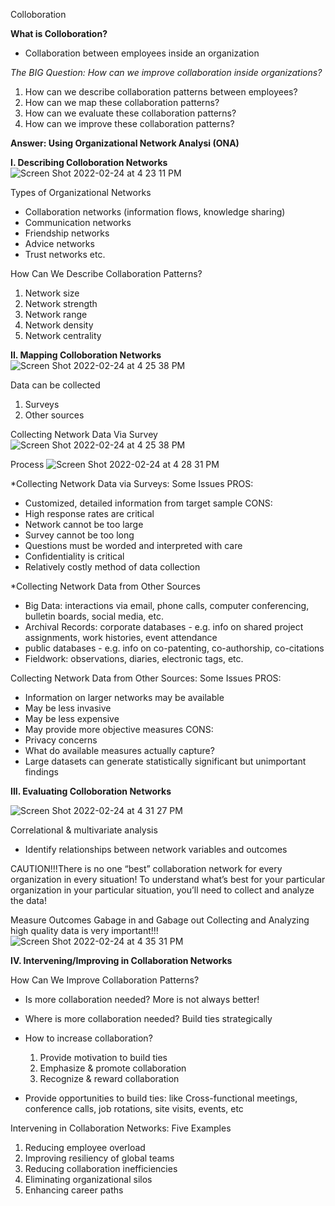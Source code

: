 Colloboration

**What is Colloboration?**
- Collaboration between employees inside an organization

*The BIG Question: How can we improve collaboration inside organizations?*
  1. How can we describe collaboration patterns between employees?
  2. How can we map these collaboration patterns?
  3. How can we evaluate these collaboration patterns?
  4. How can we improve these collaboration patterns?
  
 **Answer: Using Organizational Network Analysi (ONA)**
 

**I. Describing Colloboration Networks**
![Screen Shot 2022-02-24 at 4 23 11 PM](https://user-images.githubusercontent.com/7773586/155630002-88363a6b-0b94-49ce-bca1-e5163907b43a.jpg)

Types of Organizational Networks
  - Collaboration networks (information flows, knowledge sharing)
  - Communication networks
  - Friendship networks
  - Advice networks
  - Trust networks etc.

How Can We Describe Collaboration Patterns?
1. Network size
2. Network strength
3. Network range
4. Network density
5. Network centrality


**II. Mapping Colloboration Networks**
![Screen Shot 2022-02-24 at 4 25 38 PM](https://user-images.githubusercontent.com/7773586/155630188-3cf70fa9-5b5e-48e8-9acb-0f4e7dd1c5f9.jpg)

Data can be collected 
1. Surveys
2. Other sources

Collecting Network Data Via Survey
![Screen Shot 2022-02-24 at 4 25 38 PM](https://user-images.githubusercontent.com/7773586/155630353-834d131f-6e2c-4489-9e73-33adcc0cc1b2.jpg)

Process
![Screen Shot 2022-02-24 at 4 28 31 PM](https://user-images.githubusercontent.com/7773586/155630431-7b1e586b-9d50-4f3b-8ebc-a687958889cb.jpg)


*Collecting Network Data via Surveys: Some Issues
PROS:
- Customized, detailed information from target sample
CONS:
- High response rates are critical
- Network cannot be too large
- Survey cannot be too long
- Questions must be worded and interpreted with care
- Confidentiality is critical
- Relatively costly method of data collection

*Collecting Network Data from Other Sources
- Big Data: interactions via email, phone calls, computer conferencing, bulletin boards, social media, etc.
- Archival Records: corporate databases - e.g. info on shared project assignments, work histories, event attendance
- public databases - e.g. info on co-patenting, co-authorship, co-citations
- Fieldwork: observations, diaries, electronic tags, etc.

Collecting Network Data from Other Sources: Some Issues
PROS:
- Information on larger networks may be available
- May be less invasive
- May be less expensive
- May provide more objective measures
CONS:
- Privacy concerns
- What do available measures actually capture?
- Large datasets can generate statistically significant but unimportant
findings


**III. Evaluating Colloboration Networks**

![Screen Shot 2022-02-24 at 4 31 27 PM](https://user-images.githubusercontent.com/7773586/155630664-eb2cad95-0aa0-4076-9470-8b0fce6b1ef6.jpg)

Correlational & multivariate analysis
- Identify relationships between network variables and outcomes

CAUTION!!!There is no one “best” collaboration network for every organization in every situation! 
To understand what’s best for your particular organization in your particular situation, you’ll need to collect and analyze the data!

Measure Outcomes
Gabage in and Gabage out
Collecting and Analyzing high quality data is very important!!!
![Screen Shot 2022-02-24 at 4 35 31 PM](https://user-images.githubusercontent.com/7773586/155631005-ea306f2b-b550-414f-9cbd-dd95771848a4.jpg)



**IV. Intervening/Improving in Collaboration Networks**

How Can We Improve Collaboration Patterns?
-  Is more collaboration needed?   More is not always better!

- Where is more collaboration needed?  Build ties strategically
- How to increase collaboration? 
  1. Provide motivation to build ties
  2. Emphasize & promote collaboration
  3. Recognize & reward collaboration
- Provide opportunities to build ties: like Cross-functional meetings, conference calls, job rotations, site visits, events, etc

Intervening in Collaboration Networks: Five Examples
1. Reducing employee overload
2. Improving resiliency of global teams
3. Reducing collaboration inefficiencies
4. Eliminating organizational silos
5. Enhancing career paths
